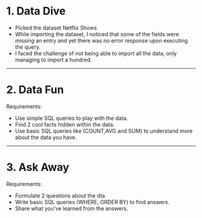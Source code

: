 # 1. Data Dive
- Picked the dataset Netflix Shows
- While importing the dataset, I noticed that some of the fields were missing an entry and yet there was no error response upon executing the query. 
- I faced the challenge of not being able to import all the data, only managing to import a hundred.
---
# 2. Data Fun
Requirements:
- Use simple SQL queries to play with the data.
- Find 2 cool facts hidden within the data.
- Use basic SQL queries like (COUNT,AVG and SUM) to understand more about the data you have.
---
# 3. Ask Away
Requirements:
- Formulate 2 questions about the dta
- Write basic SQL queries (WHERE, ORDER BY) to find answers.
- Share what you've learned from the answers.
